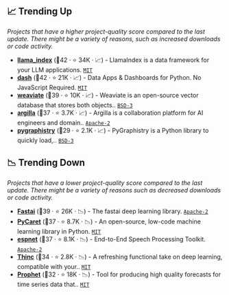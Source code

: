 ## 📈 Trending Up

_Projects that have a higher project-quality score compared to the last update. There might be a variety of reasons, such as increased downloads or code activity._

- <b><a href="https://github.com/run-llama/llama_index">llama_index</a></b> (🥇42 ·  ⭐ 34K · 📈) - LlamaIndex is a data framework for your LLM applications. <code><a href="http://bit.ly/34MBwT8">MIT</a></code>
- <b><a href="https://github.com/plotly/dash">dash</a></b> (🥇42 ·  ⭐ 21K · 📈) - Data Apps & Dashboards for Python. No JavaScript Required. <code><a href="http://bit.ly/34MBwT8">MIT</a></code>
- <b><a href="https://github.com/weaviate/weaviate">weaviate</a></b> (🥈39 ·  ⭐ 10K · 📈) - Weaviate is an open-source vector database that stores both objects.. <code><a href="http://bit.ly/3aKzpTv">BSD-3</a></code>
- <b><a href="https://github.com/argilla-io/argilla">argilla</a></b> (🥈37 ·  ⭐ 3.7K · 📈) - Argilla is a collaboration platform for AI engineers and domain.. <code><a href="http://bit.ly/3nYMfla">Apache-2</a></code>
- <b><a href="https://github.com/graphistry/pygraphistry">pygraphistry</a></b> (🥈29 ·  ⭐ 2.1K · 📈) - PyGraphistry is a Python library to quickly load,.. <code><a href="http://bit.ly/3aKzpTv">BSD-3</a></code> <code><img src="https://git.io/JLy1E" style="display:inline;" width="13" height="13"></code>

## 📉 Trending Down

_Projects that have a lower project-quality score compared to the last update. There might be a variety of reasons such as decreased downloads or code activity._

- <b><a href="https://github.com/fastai/fastai">Fastai</a></b> (🥈39 ·  ⭐ 26K · 📉) - The fastai deep learning library. <code><a href="http://bit.ly/3nYMfla">Apache-2</a></code> <code><img src="https://git.io/JLy1Q" style="display:inline;" width="13" height="13"></code>
- <b><a href="https://github.com/pycaret/pycaret">PyCaret</a></b> (🥇37 ·  ⭐ 8.7K · 📉) - An open-source, low-code machine learning library in Python. <code><a href="http://bit.ly/34MBwT8">MIT</a></code>
- <b><a href="https://github.com/espnet/espnet">espnet</a></b> (🥇37 ·  ⭐ 8.1K · 📉) - End-to-End Speech Processing Toolkit. <code><a href="http://bit.ly/3nYMfla">Apache-2</a></code>
- <b><a href="https://github.com/explosion/thinc">Thinc</a></b> (🥈34 ·  ⭐ 2.8K · 📉) - A refreshing functional take on deep learning, compatible with your.. <code><a href="http://bit.ly/34MBwT8">MIT</a></code>
- <b><a href="https://github.com/facebook/prophet">Prophet</a></b> (🥈32 ·  ⭐ 18K · 📉) - Tool for producing high quality forecasts for time series data that.. <code><a href="http://bit.ly/34MBwT8">MIT</a></code>

